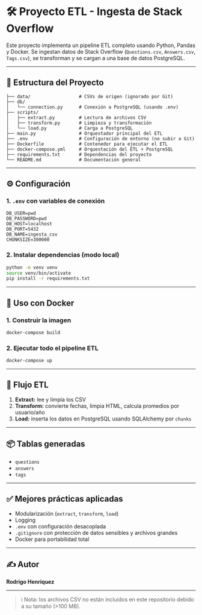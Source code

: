 # 🛠️ Proyecto ETL - Ingesta de Stack Overflow

Este proyecto implementa un pipeline ETL completo usando Python, Pandas y Docker. Se ingestan datos de Stack Overflow (`Questions.csv`, `Answers.csv`, `Tags.csv`), se transforman y se cargan a una base de datos PostgreSQL.

---

## 📁 Estructura del Proyecto

```
├── data/                  # CSVs de origen (ignorado por Git)
├── db/
│   └── connection.py      # Conexión a PostgreSQL (usando .env)
├── scripts/
│   ├── extract.py         # Lectura de archivos CSV
│   ├── transform.py       # Limpieza y transformación
│   └── load.py            # Carga a PostgreSQL
├── main.py                # Orquestador principal del ETL
├── .env                   # Configuración de entorno (no subir a Git)
├── Dockerfile             # Contenedor para ejecutar el ETL
├── docker-compose.yml     # Orquestación del ETL + PostgreSQL
├── requirements.txt       # Dependencias del proyecto
└── README.md              # Documentación general
```

---

## ⚙️ Configuración

### 1. `.env` con variables de conexión

```
DB_USER=pwd
DB_PASSWORD=pwd
DB_HOST=localhost
DB_PORT=5432
DB_NAME=ingesta_csv
CHUNKSIZE=300000
```

### 2. Instalar dependencias (modo local)

```bash
python -m venv venv
source venv/bin/activate
pip install -r requirements.txt
```

---

## 🐳 Uso con Docker

### 1. Construir la imagen
```bash
docker-compose build
```

### 2. Ejecutar todo el pipeline ETL
```bash
docker-compose up
```

---

## 🧪 Flujo ETL

1. **Extract:** lee y limpia los CSV
2. **Transform:** convierte fechas, limpia HTML, calcula promedios por usuario/año
3. **Load:** inserta los datos en PostgreSQL usando SQLAlchemy por `chunks`

---

## 📦 Tablas generadas
- `questions`
- `answers`
- `tags`

---

## ✅ Mejores prácticas aplicadas
- Modularización (`extract`, `transform`, `load`)
- Logging
- `.env` con configuración desacoplada
- `.gitignore` con protección de datos sensibles y archivos grandes
- Docker para portabilidad total

---

## ✍️ Autor
**Rodrigo Henriquez**

---

> ℹ️ Nota: los archivos CSV no están incluidos en este repositorio debido a su tamaño (>100 MB).